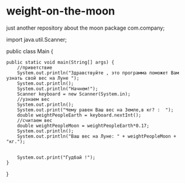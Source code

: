 # weight-on-the-moon
just another repository about the moon
package com.company;

import java.util.Scanner;

public class Main {

    public static void main(String[] args) {
        //приветствие
        System.out.println("Здравствуйте , это программа поможет Вам узнать свой вес на Луне ");
        System.out.println();
        System.out.println("Начнем!");
        Scanner keyboard = new Scanner(System.in);
        //узнаем вес
        System.out.println();
        System.out.print("Чему равен Ваш вес на Земле,в кг? :  ");
        double weightPeopleEarth = keyboard.nextInt();
        //считаем вес
        double weightPeopleMoon = weightPeopleEarth*0.17;
        System.out.println();
        System.out.println("Ваш вес на Луне: " + weightPeopleMoon + "кг.");


        System.out.print("Гудбай !");
    }
}
